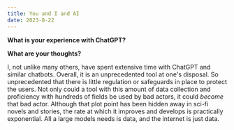 ```yaml
---
title: You and I and AI
date: 2023-8-22
---
```


**What is your experience with ChatGPT?**

**What are your thoughts?**

I, not unlike many others, have spent extensive time with ChatGPT and similar chatbots. Overall, it is an unprecedented tool at one's disposal. So unprecedented that there is little regulation or safeguards in place to protect the users. Not only could a tool with this amount of data collection and proficiency with hundreds of fields be used by bad actors, it could *become* that bad actor. Although that plot point has been hidden away in sci-fi novels and stories, the rate at which it improves and develops is practically exponential. All a large models needs is data, and the internet is just data.